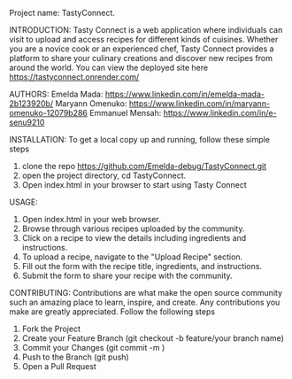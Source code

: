 Project name: TastyConnect.

INTRODUCTION:
Tasty Connect is a web application where individuals can visit to upload 
and access recipes for different kinds of cuisines.
Whether you are a novice cook or an experienced chef, Tasty Connect provides a 
platform to share your culinary creations and discover new recipes from around 
the world.
You can view the deployed site here https://tastyconnect.onrender.com/

AUTHORS: 
Emelda Mada: https://www.linkedin.com/in/emelda-mada-2b123920b/
Maryann Omenuko: https://www.linkedin.com/in/maryann-omenuko-12079b286
Emmanuel Mensah: https://www.linkedin.com/in/e-senu9210

INSTALLATION:
To get a local copy up and running, follow these simple steps
1. clone the repo https://github.com/Emelda-debug/TastyConnect.git
2. open the project directory, cd TastyConnect.
3. Open index.html in your browser to start using Tasty Connect

USAGE:
1. Open index.html in your web browser.
2. Browse through various recipes uploaded by the community.
3. Click on a recipe to view the details including ingredients and instructions.
4. To upload a recipe, navigate to the "Upload Recipe" section.
5. Fill out the form with the recipe title, ingredients, and instructions.
6. Submit the form to share your recipe with the community.

CONTRIBUTING:
Contributions are what make the open source community such an amazing place to learn, 
inspire, and create. Any contributions you make are greatly appreciated.
Follow the following steps
1. Fork the Project
2. Create your Feature Branch (git checkout -b feature/your branch name)
3. Commit your Changes (git commit -m )
4. Push to the Branch (git push)
5. Open a Pull Request



